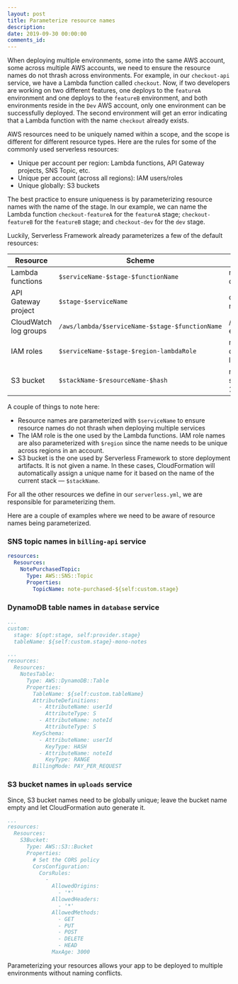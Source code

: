 ```yaml
---
layout: post
title: Parameterize resource names
description: 
date: 2019-09-30 00:00:00
comments_id: 
---
```


When deploying multiple environments, some into the same AWS account, some across multiple AWS accounts, we need to ensure the resource names do not thrash across environments. For example, in our `checkout-api` service, we have a Lambda function called `checkout`. Now, if two developers are working on two different features, one deploys to the `featureA` environment and one deploys to the `featureB` environment, and both environments reside in the `Dev` AWS account, only one environment can be successfully deployed. The second environment will get an error indicating that a Lambda function with the name `checkout` already exists.

AWS resources need to be uniquely named within a scope, and the scope is different for different resource types. Here are the rules for some of the commonly used serverless resources:

- Unique per account per region: Lambda functions, API Gateway projects, SNS Topic, etc.
- Unique per account (across all regions): IAM users/roles
- Unique globally: S3 buckets

The best practice to ensure uniqueness is by parameterizing resource names with the name of the stage. In our example, we can name the Lambda function `checkout-featureA` for the `featureA` stage; `checkout-featureB` for the `featureB` stage; and `checkout-dev` for the `dev` stage.

Luckily, Serverless Framework already parameterizes a few of the default resources:

| Resource | Scheme | Example |
|-----------|-----------|----------|
| Lambda functions | `$serviceName-$stage-$functionName` | notes-app-ext-notes-api-dev-get |
| API Gateway project | `$stage-$serviceName` | dev-notes-app-ext-notes-api |
| CloudWatch log groups | `/aws/lambda/$serviceName-$stage-$functionName` | /aws/lambda/notes-app-ext-notes-api-dev-get |
| IAM roles | `$serviceName-$stage-$region-lambdaRole` | notes-app-ext-notes-api-dev-us-east-1-lambdaRole |
| S3 bucket | `$stackName-$resourceName-$hash` | notes-app-ext-notes-api-serverlessdeploymentbuck-19fhidl3prw0m |

A couple of things to note here:

- Resource names are parameterized with `$serviceName` to ensure resource names do not thrash when deploying multiple services
- The IAM role is the one used by the Lambda functions. IAM role names are also parameterized with `$region` since the name needs to be unique across regions in an account.
- S3 bucket is the one used by Serverless Framework to store deployment artifacts. It is not given a name. In these cases, CloudFormation will automatically assign a unique name for it based on the name of the current stack — `$stackName`.

For all the other resources we define in our `serverless.yml`, we are responsible for parameterizing them.

Here are a couple of examples where we need to be aware of resource names being parameterized.

### SNS topic names in `billing-api` service

``` yml
resources:
  Resources:
    NotePurchasedTopic:
      Type: AWS::SNS::Topic
      Properties:
        TopicName: note-purchased-${self:custom.stage}
```

### DynamoDB table names in `database` service

``` yml
...
custom:
  stage: ${opt:stage, self:provider.stage}
  tableName: ${self:custom.stage}-mono-notes

...
resources:
  Resources:
    NotesTable:
      Type: AWS::DynamoDB::Table
      Properties:
        TableName: ${self:custom.tableName}
        AttributeDefinitions:
          - AttributeName: userId
            AttributeType: S
          - AttributeName: noteId
            AttributeType: S
        KeySchema:
          - AttributeName: userId
            KeyType: HASH
          - AttributeName: noteId
            KeyType: RANGE
        BillingMode: PAY_PER_REQUEST
```

### S3 bucket names in `uploads` service

Since, S3 bucket names need to be globally unique; leave the bucket name empty and let CloudFormation auto generate it.

``` yml
...
resources:
  Resources:
    S3Bucket:
      Type: AWS::S3::Bucket
      Properties:
        # Set the CORS policy
        CorsConfiguration:
          CorsRules:
            -
              AllowedOrigins:
                - '*'
              AllowedHeaders:
                - '*'
              AllowedMethods:
                - GET
                - PUT
                - POST
                - DELETE
                - HEAD
              MaxAge: 3000
```

Parameterizing your resources allows your app to be deployed to multiple environments without naming conflicts.
